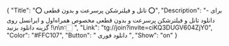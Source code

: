 {
"Title": "⭕️ تانل و فیلترشکن پرسرعت و بدون قطعی ⭕️",
"Description": "- برای دانلود تانل و فیلترشکن پرسرعت و بدون قطعی مخصوص همراه‌اول و ایرانسل روی گزینه دانلود بزنید !\n\n👇🏻 ",
"Link": "tg://join?invite=ciKQ3DUGV604ZjY0",
"Color": "#FFC107",
"Button": " دانلود فوری ",
"Show": "on"
}
